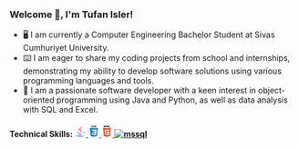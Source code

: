 ### Welcome 👋, I'm Tufan Isler!

- 🖥 I am currently a Computer Engineering Bachelor Student at Sivas Cumhuriyet University.
- ⌨️ I am eager to share my coding projects from school and internships, demonstrating my ability to develop software solutions using various programming languages and tools.
- 💫 I am a passionate software developer with a keen interest in object-oriented programming using Java and Python, as well as data analysis with SQL and Excel.






<p align="left">
  <h4 align="left">Technical Skills:
  <a href="https://www.java.com" target="_blank" rel="noreferrer"> <img src="https://raw.githubusercontent.com/devicons/devicon/master/icons/java/java-original.svg" alt="java" width="20" height="20"/> </a>
  <a href="https://www.w3schools.com/css/" target="_blank" rel="noreferrer"> <img src="https://raw.githubusercontent.com/devicons/devicon/master/icons/css3/css3-original-wordmark.svg" alt="css3" width="20" height="20"/> </a> 
  <a href="https://www.w3.org/html/" target="_blank" rel="noreferrer"> <img src="https://raw.githubusercontent.com/devicons/devicon/master/icons/html5/html5-original-wordmark.svg" alt="html5" width="20" height="20"/> </a> 
  <a href="https://www.microsoft.com/en-us/sql-server" target="_blank" rel="noreferrer"> <img src="https://www.svgrepo.com/show/303229/microsoft-sql-server-logo.svg" alt="mssql" width="20" height="20"/> </a> 
</p>
  
<br />


